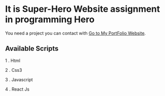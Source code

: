 # It is Super-Hero Website assignment in programming Hero

You need a project you can contact with [Go to My PortFolio Website](https://developerselim.xyz).

## Available Scripts

1 . Html

2 . Css3

3 . Javascript

4 . React Js
